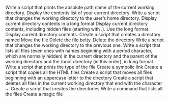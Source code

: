  Write a script that prints the absolute path name of the current working directory.
Display the contents list of your current directory.
Write a script that changes the working directory to the user’s home directory.
Display current directory contents in a long format
Display current directory contents, including hidden files (starting with .). Use the long format.
Display current directory contents.
Create a script that creates a directory named 
Move the file 
Delete the file betty.
Delete the directory
Write a script that changes the working directory to the previous one.
Write a script that lists all files (even ones with names beginning with a period character, which are normally hidden) in the current directory and the parent of the working directory and the /boot directory (in this order), in long format.
Write a script that prints the type of the file
Create a symbolic link
Create a script that copies all the HTML files
Create a script that moves all files beginning with an uppercase letter to the directory
Create a script that deletes all files in the current working directory that end with the character ~. 
Create a script that creates the directories
Write a command that lists all the files 
Create a magic file
